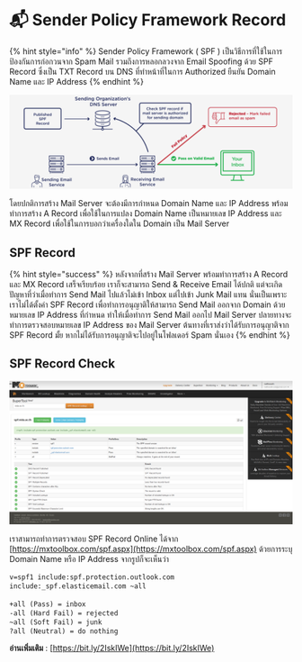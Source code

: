 # 📬 Sender Policy Framework Record

{% hint style="info" %}
Sender Policy Framework ( SPF ) เป็นวิธีการที่ใช้ในการป้องกันการก่อกวนจาก Spam Mail รวมถึงการหลอกลวงจาก Email Spoofing ด้วย SPF Record ซึ่งเป็น TXT Record บน DNS ที่ทำหน้าที่ในการ Authorized ยืนยัน Domain Name และ IP Address
{% endhint %}

![SPF-01.png](../../.gitbook/assets/spf-01.png)

โดยปกติการสร้าง Mail Server จะต้องมีการกำหนด Domain Name และ IP Address พร้อมทำการสร้าง A Record เพื่อใช้ในการแปลง Domain Name เป็นหมายเลข IP Address และ MX Record เพื่อใช้ในการบอกว่าเครื่องใดใน Domain เป็น Mail Server

## **SPF Record**

{% hint style="success" %}
หลังจากที่สร้าง Mail Server พร้อมทำการสร้าง A Record และ MX Record เสร็จเรียบร้อย เราก็จะสามารถ Send & Receive Email ได้ปกติ แต่จะเกิดปัญหาที่ว่าเมื่อทำการ Send Mail ไปแล้วไม่เข้า Inbox แต่ไปเข้า Junk Mail แทน นั่นเป็นเพราะเราไม่ได้ตั้งค่า SPF Record เพื่อทำการอนุญาติให้สามารถ Send Mail ออกจาก Domain ด้วยหมายเลข IP Address ที่กำหนด ทำให้เมื่อทำการ Send Mail ออกไป Mail Server ปลายทางจะทำการตรวจสอบหมายเลข IP Address ของ Mail Server ต้นทางที่เราส่งว่าได้รับการอนุญาติจาก SPF Record มั้ย หากไม่ได้รับการอนุญาติจะไปอยู่ในโฟลเดอร์ Spam นั่นเอง
{% endhint %}

## **SPF Record Check**

![SPF-02](../../.gitbook/assets/spf-02.png)

เราสามารถทำการตรวจสอบ SPF Record Online ได้จาก [https://mxtoolbox.com/spf.aspx](https://mxtoolbox.com/spf.aspx) ด้วยการระบุ Domain Name หรือ IP Address จากรูปก็จะเห็นว่า

```
v=spf1 include:spf.protection.outlook.com include:_spf.elasticemail.com ~all

+all (Pass) = inbox
-all (Hard Fail) = rejected
~all (Soft Fail) = junk
?all (Neutral) = do nothing
```

**อ่านเพิ่มเติม** : [https://bit.ly/2IskIWe](https://bit.ly/2IskIWe)
